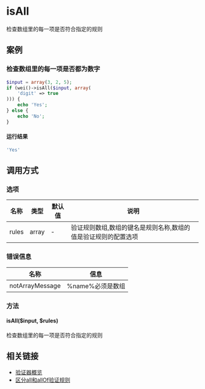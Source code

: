 isAll
=====

检查数组里的每一项是否符合指定的规则

案例
----

### 检查数组里的每一项是否都为数字

```php
$input = array(3, 2, 5);
if (wei()->isAll($input, array(
    'digit' => true
))) {
    echo 'Yes';
} else {
    echo 'No';
}
```

#### 运行结果

```php
'Yes'
```

调用方式
--------

### 选项

名称   | 类型    | 默认值  | 说明
-------|---------|---------|------
rules  | array   | -       | 验证规则数组,数组的键名是规则名称,数组的值是验证规则的配置选项

### 错误信息

名称                   | 信息
-----------------------|------
notArrayMessage        | %name%必须是数组

### 方法

#### isAll($input, $rules)
检查数组里的每一项是否符合指定的规则

相关链接
--------

* [验证器概览](../book/validators.md)
* [区分all和allOf验证规则](validate.md#%E6%A1%88%E4%BE%8B%E5%8C%BA%E5%88%86all%E5%92%8Callof%E9%AA%8C%E8%AF%81%E8%A7%84%E5%88%99)